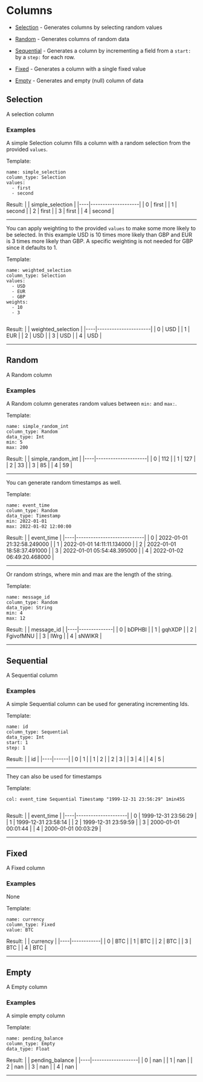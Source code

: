 # Columns


- [Selection](#selection) - Generates columns by selecting random values


- [Random](#random) - Generates columns of random data


- [Sequential](#sequential) - Generates a column by incrementing a field from a `start:` by a `step:` for each row.


- [Fixed](#fixed) - Generates a column with a single fixed value


- [Empty](#empty) - Generates and empty (null) column of data





## Selection

A selection column


### Examples


A simple Selection column fills a column with a random selection from the provided `values`.

Template:
```
name: simple_selection
column_type: Selection
values: 
  - first
  - second

```

Result:
|    | simple_selection   |
|----|--------------------|
|  0 | first              |
|  1 | second             |
|  2 | first              |
|  3 | first              |
|  4 | second             |

---



You can apply weighting to the provided `values` to make some more likely to be selected. In this example USD is 10 times more likely than GBP and EUR is 3 times more likely than GBP. A specific weighting is not needed for GBP since it defaults to 1.

Template:
```
name: weighted_selection
column_type: Selection
values: 
  - USD
  - EUR
  - GBP
weights:
  - 10
  - 3


```

Result:
|    | weighted_selection   |
|----|----------------------|
|  0 | USD                  |
|  1 | EUR                  |
|  2 | USD                  |
|  3 | USD                  |
|  4 | USD                  |

---




## Random

A Random column


### Examples


A Random column generates random values between `min:` and `max:`.

Template:
```
name: simple_random_int
column_type: Random
data_type: Int
min: 5
max: 200
```

Result:
|    |   simple_random_int |
|----|---------------------|
|  0 |                 112 |
|  1 |                 127 |
|  2 |                  33 |
|  3 |                  85 |
|  4 |                  59 |

---



You can generate random timestamps as well.

Template:
```
name: event_time
column_type: Random
data_type: Timestamp
min: 2022-01-01
max: 2022-01-02 12:00:00

```

Result:
|    | event_time                 |
|----|----------------------------|
|  0 | 2022-01-01 21:32:58.249000 |
|  1 | 2022-01-01 14:11:11.134000 |
|  2 | 2022-01-01 18:58:37.491000 |
|  3 | 2022-01-01 05:54:48.395000 |
|  4 | 2022-01-02 06:49:20.468000 |

---



Or random strings, where min and max are the length of the string.

Template:
```
name: message_id
column_type: Random
data_type: String
min: 4
max: 12

```

Result:
|    | message_id   |
|----|--------------|
|  0 | bDPHBI       |
|  1 | gqhXDP       |
|  2 | FgivofMNU    |
|  3 | IWrg         |
|  4 | sNWlKR       |

---




## Sequential

A Sequential column

### Examples


A simple Sequential column can be used for generating incrementing Ids.

Template:
```
name: id
column_type: Sequential
data_type: Int
start: 1
step: 1
```

Result:
|    |   id |
|----|------|
|  0 |    1 |
|  1 |    2 |
|  2 |    3 |
|  3 |    4 |
|  4 |    5 |

---



They can also be used for timestamps

Template:
```
col: event_time Sequential Timestamp "1999-12-31 23:56:29" 1min45S


```

Result:
|    | event_time          |
|----|---------------------|
|  0 | 1999-12-31 23:56:29 |
|  1 | 1999-12-31 23:58:14 |
|  2 | 1999-12-31 23:59:59 |
|  3 | 2000-01-01 00:01:44 |
|  4 | 2000-01-01 00:03:29 |

---




## Fixed

A Fixed column

### Examples


None

Template:
```
name: currency
column_type: Fixed
value: BTC

```

Result:
|    | currency   |
|----|------------|
|  0 | BTC        |
|  1 | BTC        |
|  2 | BTC        |
|  3 | BTC        |
|  4 | BTC        |

---




## Empty

A Empty column

### Examples


A simple empty column

Template:
```
name: pending_balance
column_type: Empty
data_type: Float
```

Result:
|    |   pending_balance |
|----|-------------------|
|  0 |               nan |
|  1 |               nan |
|  2 |               nan |
|  3 |               nan |
|  4 |               nan |

---


